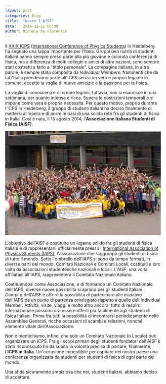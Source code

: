 ```yaml
---
layout: post
categories: blog
title:  "Nasce l'AISF"
date:   2014-11-16 00:00
author: Michele Re Fiorentin
---
```


Il [XXIX ICPS](http://www.icps2014.com/location/heidelberg/) ([International Conference of Physics Students](http://en.wikipedia.org/wiki/International_Conference_of_Physics_Students)) in Heidelberg ha segnato una tappa importante per l'Italia. Gruppi ben nutriti di studenti italiani hanno sempre preso parte alla più giovane e colorata conferenza di fisica, ma a differenza di molti colleghi e amici di altre nazioni, sono sempre stati costretti a farlo a "titolo personale". La compagine italiana, in altre parole, è sempre stata composta da *Individual Members*: frammenti che da tutt'Italia prendevano parte all'ICPS senza un vero e proprio legame in comune, eccetto la voglia di nuove amicizie e la passione per la fisica. 

La voglia di conoscersi e di creare legami, tuttavia, non si esaurisce in una settimana, per quanto intensa e ricca. Supera le costrizioni temporali e si impone come vera e propria necessità. Per questo motivo, proprio durante l'ICPS in Heidelberg, il gruppo di studenti italiani ha deciso finalmente di mettersi all'opera e di porre le basi di una solida rete fra gli studenti di fisica in Italia. Così è nata, il 15 agosto 2014, l'**Associazione Italiana Studenti di Fisica (AISF)**. 

![](/img/blog/heidelberg.jpeg)

L'obiettivo dell'AISF è costituire un legame solido fra gli studenti di fisica italiani e di rappresentarli ufficialmente presso l'[International Association of Physics Students (IAPS)](http://www.iaps.info/), l'associazione che raggruppa gli studenti di fisica di tutto il mondo. Sotto l'ombrello dell'IAPS si sono da tempo formati, in diverse parti del mondo, Comitati Nazionali e Comitati Locali, costituiti a loro volta da associazioni studentesche nazionali e locali. L'AISF, una volta affiliatasi all'IAPS, rappresenterà il Comitato Nazionale italiano. 

Costituendosi come Associazione, e di formando un Comitato Nazionale dell'IAPS, diverse nuove possibilità si aprono per gli studenti italiani. Compito dell'AISF è offrire la possibilità di partecipare alle iniziative dell'IAPS da un punto di partenza privilegiato rispetto a quello dell'Individual Member. Attività, visite, viaggi e molto altro ancora, tutto di respiro internazionale possono ora essere offerti più facilmente agli studenti di fisica italiani. Prima fra tutti la possibilità di incontrarsi periodicamente nelle Assemblee Generali, ricche occasioni di scambi e relazioni, nonché elemento vitale dell'Associazione.

Non dimentichiamo, infine, che solo un Comitato Nazionale (o Locale) può organizzare un ICPS. Fra gli scopi primari degli studenti fondatori dell'AISF è stato riconosciuto fin da subito la volontà precisa di portare, finalmente, l'**ICPS in Italia**. Un'occasione imperdibile per ospitare nel nostro paese una conferenza organizzata da studenti per studenti di fisica di ogni parte del mondo.

Una sfida sicuramente ambiziosa che noi, studenti italiani, abbiamo deciso di accettare.
